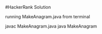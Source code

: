 #HackerRank Solution

running MakeAnagram.java from terminal

javac MakeAnagram.java
java MakeAnagram
